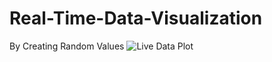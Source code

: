 # Real-Time-Data-Visualization
By Creating Random Values
![Live Data Plot](https://github.com/user-attachments/assets/93c79ada-f139-42f8-bbc2-acda66b3572b)
